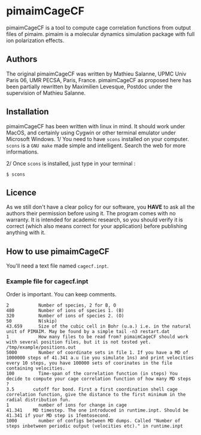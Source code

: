 # pimaimCageCF

pimaimCageCF is a tool to compute cage correlation functions from output files of pimaim. pimaim is a molecular dynamics simulation package with full ion polarization effects.

## Authors

The original pimaimCageCF was written by Mathieu Salanne, UPMC Univ Paris 06, UMR PECSA, Paris, France.
pimaimCageCF as proposed here has been partially rewritten by Maximilien Levesque, Postdoc under the supervision of Mathieu Salanne.

## Installation

pimaimCageCF has been written with linux in mind. It should work under MacOS, and certainly using Cygwin or other terminal emulator under Microsoft Windows.
1/ You need to have `scons` installed on your computer. `scons` is a `GNU make` made simple and intelligent. Search the web for more informations.

2/ Once `scons` is installed, just type in your terminal :
```
$ scons
```

## Licence

As we still don't have a clear policy for our software, you **HAVE** to ask all the authors their permission before using it.
The program comes with no warranty. It is intended for academic research, so you should verify it is correct (which also means correct for your application) before publishing anything with it.

## How to use pimaimCageCF

You'll need a text file named `cagecf.inpt`.

### Example file for cagecf.inpt

Order is important. You can keep comments.

    2           Number of species, 2 for B, O
    480         Number of ions of species 1. (B)
    320         Number of ions of species 2. (O)
    50          N(skip)
    43.659      Size of the cubic cell in Bohr (u.a.) i.e. in the natural unit of PIMAIM. May be found by a simple tail -n3 restart.dat
    1           How many files to be read from? pimaimCageCF should work with several position files, but it is not tested yet.
    /tmp/example/positions.out
    5000        Number of coordinate sets in file 1. If you have a MD of 1000000 steps of 41.341 a.u (ie you simulate 1ns) and print velocities every 10 steps, you have 100000 sets of coorinates in the file containing velocities.
    100         Time-span of the correlation function (in steps) You decide to compute your cage correlation function of how many MD steps ?
    3.5       cutoff for bond. First a first coordination shell cage correlation function, give the distance to the first minimum in the radial distribution fun.
    1           number of ions for change in cage
    41.341    MD timestep. The one introduced in runtime.inpt. Should be 41.341 if your MD step is 1femtosecond.
    1000        number of configs between MD dumps. Called "Number of steps inbetween periodic output (velocities etc)." in runtime.inpt



